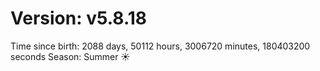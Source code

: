 # Version: v5.8.18
Time since birth: 2088 days, 50112 hours, 3006720 minutes, 180403200 seconds
Season: Summer ☀️
